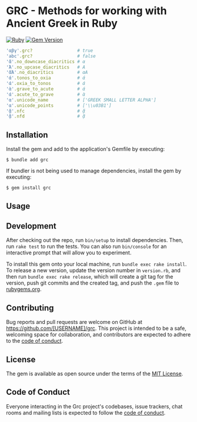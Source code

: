 # GRC - Methods for working with Ancient Greek in Ruby

[![Ruby](https://github.com/bcdavasconcelos/grc/actions/workflows/main.yml/badge.svg)](https://github.com/bcdavasconcelos/grc/actions/workflows/main.yml) [![Gem Version](https://badge.fury.io/rb/grc.svg)](https://badge.fury.io/rb/grc)
           
```ruby
'αβγ'.grc?                 # true
'abc'.grc?                 # false
'ἄ'.no_downcase_diacritics # α
'Ἀ'.no_upcase_diacritics   # Α
'ἄἈ'.no_diacritics         # αΑ
'ά'.tonos_to_oxia          # ά
'ά'.oxia_to_tonos          # ά
'ὰ'.grave_to_acute         # ά
'ά'.acute_to_grave         # ὰ
'α'.unicode_name           # ['GREEK SMALL LETTER ALPHA']
'α'.unicode_points         # ['\\u03B1']
'ᾄ'.nfc                    # ᾄ
'ᾄ'.nfd                    # ᾄ
```

## Installation

Install the gem and add to the application's Gemfile by executing:

    $ bundle add grc

If bundler is not being used to manage dependencies, install the gem by executing:

    $ gem install grc

## Usage


## Development

After checking out the repo, run `bin/setup` to install dependencies. Then, run `rake test` to run the tests. You can also run `bin/console` for an interactive prompt that will allow you to experiment.

To install this gem onto your local machine, run `bundle exec rake install`. To release a new version, update the version number in `version.rb`, and then run `bundle exec rake release`, which will create a git tag for the version, push git commits and the created tag, and push the `.gem` file to [rubygems.org](https://rubygems.org).

## Contributing

Bug reports and pull requests are welcome on GitHub at https://github.com/[USERNAME]/grc. This project is intended to be a safe, welcoming space for collaboration, and contributors are expected to adhere to the [code of conduct](https://github.com/[USERNAME]/grc/blob/Main/CODE_OF_CONDUCT.md).

## License

The gem is available as open source under the terms of the [MIT License](https://opensource.org/licenses/MIT).

## Code of Conduct

Everyone interacting in the Grc project's codebases, issue trackers, chat rooms and mailing lists is expected to follow the [code of conduct](https://github.com/[USERNAME]/grc/blob/Main/CODE_OF_CONDUCT.md).

